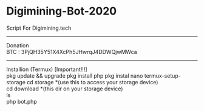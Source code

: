 # Digimining-Bot-2020
Script For Digimining.tech
*****
Donation<br>
BTC : 3PjQH35Y51X4XcPh5JHwrqJ4DDWQjwMWca <br>
*****
Installion (Termux) [Important!!!]<br>
pkg update && upgrade
pkg install php
pkg instal nano
termux-setup-storage
cd storage *(use this to access your storage device)<br>
cd download *(this dir on your storage device)<br>
ls<br>
php bot.php
